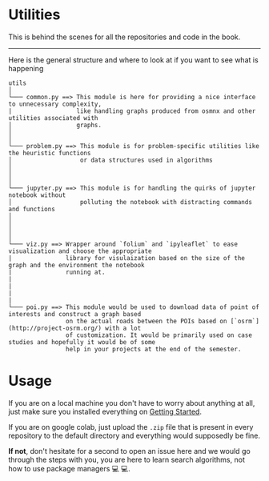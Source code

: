# Utilities

This is behind the scenes for all the repositories and code in the book.

---

Here is the general structure and where to look at if you want to see what is happening

```
utils
│       
└─── common.py ==> This module is here for providing a nice interface to unnecessary complexity,
|                  like handling graphs produced from osmnx and other utilities associated with
│                  graphs.
│ 
│
└─── problem.py ==> This module is for problem-specific utilities like the heuristic functions 
│                   or data structures used in algorithms
│ 
│
│
└─── jupyter.py ==> This module is for handling the quirks of jupyter notebook without 
│                   polluting the notebook with distracting commands and functions
│ 
│ 
│ 
│  
└─── viz.py ==> Wrapper around `folium` and `ipyleaflet` to ease visualization and choose the appropriate 
|               library for visulaization based on the size of the graph and the environment the notebook
|               running at.
|
|
|
|
└─── poi.py ==> This module would be used to download data of point of interests and construct a graph based
                on the actual roads between the POIs based on [`osrm`](http://project-osrm.org/) with a lot
                of customization. It would be primarily used on case studies and hopefully it would be of some 
                help in your projects at the end of the semester. 
```

# Usage

If you are on a local machine you don't have to worry about anything at all, just make sure you installed everything on [Getting Started](https://github.com/SmartMobilityAlgorithms/GettingStarted).

If you are on google colab, just upload the `.zip` file that is present in every repository to the default directory and everything would supposedly be fine.

**If not**, don't hesitate for a second to open an issue here and we would go through the steps with you, you are here to learn search algorithms, not how to use package managers :computer: :computer:.
